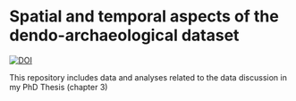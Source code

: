 # Spatial and temporal aspects of the dendo-archaeological dataset

[![DOI](https://zenodo.org/badge/769931320.svg)](https://zenodo.org/doi/10.5281/zenodo.13825250)

This repository includes data and analyses related to the data discussion in my PhD Thesis (chapter 3)
